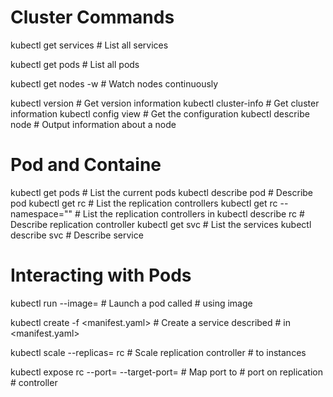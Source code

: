 # Cluster Commands
kubectl get services                # List all services 

kubectl get pods                    # List all pods

kubectl get nodes -w                # Watch nodes continuously

kubectl version                     # Get version information
kubectl cluster-info                # Get cluster information
kubectl config view                 # Get the configuration
kubectl describe node <node>        # Output information about a node

# Pod and Containe
kubectl get pods                         # List the current pods
kubectl describe pod <name>              # Describe pod <name>
kubectl get rc                           # List the replication controllers
kubectl get rc --namespace="<namespace>" # List the replication controllers in <namespace>
kubectl describe rc <name>               # Describe replication controller <name>
kubectl get svc                          # List the services
kubectl describe svc <name>              # Describe service <name>

# Interacting with Pods
kubectl run <name> --image=<image-name>                             # Launch a pod called <name> 
                                                                    # using image <image-name>
 
kubectl create -f <manifest.yaml>                                   # Create a service described 
                                                                    # in <manifest.yaml>
 
kubectl scale --replicas=<count> rc <name>                          # Scale replication controller 
                                                                    # <name> to <count> instances
 
kubectl expose rc <name> --port=<external> --target-port=<internal> # Map port <external> to 
                                                                    # port <internal> on replication 
                                                                    # controller <name>
                                                                    
                                            
